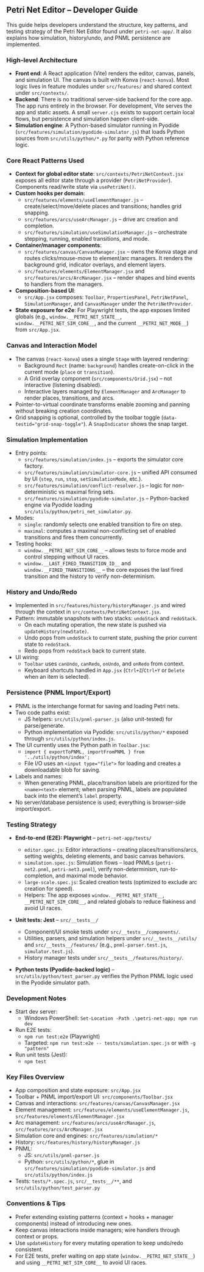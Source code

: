 ## Petri Net Editor – Developer Guide

This guide helps developers understand the structure, key patterns, and testing strategy of the Petri Net Editor found under `petri-net-app/`. It also explains how simulation, history/undo, and PNML persistence are implemented.

### High-level Architecture

- **Front end**: A React application (Vite) renders the editor, canvas, panels, and simulation UI. The canvas is built with Konva (`react-konva`). Most logic lives in feature modules under `src/features/` and shared context under `src/contexts/`.
- **Backend**: There is no traditional server-side backend for the core app. The app runs entirely in the browser. For development, Vite serves the app and static assets. A small `server.cjs` exists to support certain local flows, but persistence and simulation happen client-side.
- **Simulation engine**: A Python-based simulator running in Pyodide (`src/features/simulation/pyodide-simulator.js`) that loads Python sources from `src/utils/python/*.py` for parity with Python reference logic.

### Core React Patterns Used

- **Context for global editor state**: `src/contexts/PetriNetContext.jsx` exposes all editor state through a provider (`PetriNetProvider`). Components read/write state via `usePetriNet()`.
- **Custom hooks per domain**:
  - `src/features/elements/useElementManager.js` – create/select/move/delete places and transitions; handles grid snapping.
  - `src/features/arcs/useArcManager.js` – drive arc creation and completion.
  - `src/features/simulation/useSimulationManager.js` – orchestrate stepping, running, enabled transitions, and mode.
- **Container/manager components**:
  - `src/features/canvas/CanvasManager.jsx` – owns the Konva stage and routes clicks/mouse-move to element/arc managers. It renders the background grid, indicator overlays, and element layers.
  - `src/features/elements/ElementManager.jsx` and `src/features/arcs/ArcManager.jsx` – render shapes and bind events to handlers from the managers.
- **Composition-based UI**:
  - `src/App.jsx` composes: `Toolbar`, `PropertiesPanel`, `PetriNetPanel`, `SimulationManager`, and `CanvasManager` under the `PetriNetProvider`.
- **State exposure for e2e**: For Playwright tests, the app exposes limited globals (e.g., `window.__PETRI_NET_STATE__`, `window.__PETRI_NET_SIM_CORE__`, and the current `__PETRI_NET_MODE__`) from `src/App.jsx`.

### Canvas and Interaction Model

- The canvas (`react-konva`) uses a single `Stage` with layered rendering:
  - Background `Rect` (name: `background`) handles create-on-click in the current mode (`place` or `transition`).
  - A Grid overlay component (`src/components/Grid.jsx`) – not interactive (listening disabled).
  - Interactive layers managed by `ElementManager` and `ArcManager` to render places, transitions, and arcs.
- Pointer-to-virtual coordinate transforms enable zooming and panning without breaking creation coordinates.
- Grid snapping is optional, controlled by the toolbar toggle (`data-testid="grid-snap-toggle"`). A `SnapIndicator` shows the snap target.

### Simulation Implementation

- Entry points:
  - `src/features/simulation/index.js` – exports the simulator core factory.
  - `src/features/simulation/simulator-core.js` – unified API consumed by UI (`step`, `run`, `stop`, `setSimulationMode`, etc.).
  - `src/features/simulation/conflict-resolver.js` – logic for non-deterministic vs maximal firing sets.
  - `src/features/simulation/pyodide-simulator.js` – Python-backed engine via Pyodide loading `src/utils/python/petri_net_simulator.py`.
- Modes:
  - `single`: randomly selects one enabled transition to fire on step.
  - `maximal`: computes a maximal non-conflicting set of enabled transitions and fires them concurrently.
- Testing hooks:
  - `window.__PETRI_NET_SIM_CORE__` – allows tests to force mode and control stepping without UI races.
  - `window.__LAST_FIRED_TRANSITION_ID__` and `window.__FIRED_TRANSITIONS__` – the core exposes the last fired transition and the history to verify non-determinism.

### History and Undo/Redo

- Implemented in `src/features/history/historyManager.js` and wired through the context in `src/contexts/PetriNetContext.jsx`.
- Pattern: immutable snapshots with two stacks: `undoStack` and `redoStack`.
  - On each mutating operation, the new state is pushed via `updateHistory(newState)`.
  - Undo pops from `undoStack` to current state, pushing the prior current state to `redoStack`.
  - Redo pops from `redoStack` back to current state.
- UI wiring:
  - `Toolbar` uses `canUndo`, `canRedo`, `onUndo`, and `onRedo` from context.
  - Keyboard shortcuts handled in `App.jsx` (`Ctrl+Z`/`Ctrl+Y` or `Delete` when an item is selected).

### Persistence (PNML Import/Export)

- PNML is the interchange format for saving and loading Petri nets.
- Two code paths exist:
  - JS helpers: `src/utils/pnml-parser.js` (also unit-tested) for parse/generate.
  - Python implementation via Pyodide: `src/utils/python/*` exposed through `src/utils/python/index.js`.
- The UI currently uses the Python path in `Toolbar.jsx`:
  - `import { exportToPNML, importFromPNML } from '../utils/python/index';`
  - File I/O uses an `<input type="file">` for loading and creates a downloadable blob for saving.
- Labels and names:
  - When generating PNML, place/transition labels are prioritized for the `<name><text>` element; when parsing PNML, labels are populated back into the element’s `label` property.
- No server/database persistence is used; everything is browser-side import/export.

### Testing Strategy

- **End-to-end (E2E): Playwright** – `petri-net-app/tests/`
  - `editor.spec.js`: Editor interactions – creating places/transitions/arcs, setting weights, deleting elements, and basic canvas behaviors.
  - `simulation.spec.js`: Simulation flows – load PNMLs (`petri-net2.pnml`, `petri-net3.pnml`), verify non-determinism, run-to-completion, and maximal mode behavior.
  - `large-scale.spec.js`: Scaled creation tests (optimized to exclude arc creation for speed).
  - Helpers: The app exposes `window.__PETRI_NET_STATE__`, `__PETRI_NET_SIM_CORE__`, and related globals to reduce flakiness and avoid UI races.

- **Unit tests: Jest** – `src/__tests__/`
  - Component/UI smoke tests under `src/__tests__/components/`.
  - Utilities, parsers, and simulation helpers under `src/__tests__/utils/` and `src/__tests__/features/` (e.g., `pnml-parser.test.js`, `simulator.test.js`).
  - History manager tests under `src/__tests__/features/history/`.

- **Python tests (Pyodide-backed logic)** – `src/utils/python/test_parser.py` verifies the Python PNML logic used in the Pyodide simulator path.

### Development Notes

- Start dev server:
  - Windows PowerShell: `Set-Location -Path .\petri-net-app; npm run dev`
- Run E2E tests:
  - `npm run test:e2e` (Playwright)
  - Targeted: `npm run test:e2e -- tests/simulation.spec.js` or with `-g "pattern"`
- Run unit tests (Jest):
  - `npm test`

### Key Files Overview

- App composition and state exposure: `src/App.jsx`
- Toolbar + PNML import/export UI: `src/components/Toolbar.jsx`
- Canvas and interactions: `src/features/canvas/CanvasManager.jsx`
- Element management: `src/features/elements/useElementManager.js`, `src/features/elements/ElementManager.jsx`
- Arc management: `src/features/arcs/useArcManager.js`, `src/features/arcs/ArcManager.jsx`
- Simulation core and engines: `src/features/simulation/*`
- History: `src/features/history/historyManager.js`
- PNML:
  - JS: `src/utils/pnml-parser.js`
  - Python: `src/utils/python/*`, glue in `src/features/simulation/pyodide-simulator.js` and `src/utils/python/index.js`
- Tests: `tests/*.spec.js`, `src/__tests__/**`, and `src/utils/python/test_parser.py`

### Conventions & Tips

- Prefer extending existing patterns (context + hooks + manager components) instead of introducing new ones.
- Keep canvas interactions inside managers; wire handlers through context or props.
- Use `updateHistory` for every mutating operation to keep undo/redo consistent.
- For E2E tests, prefer waiting on app state (`window.__PETRI_NET_STATE__`) and using `__PETRI_NET_SIM_CORE__` to avoid UI races.


